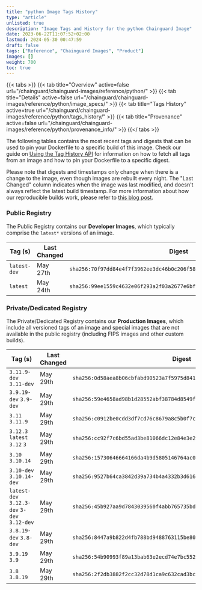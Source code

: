 ```yaml
---
title: "python Image Tags History"
type: "article"
unlisted: true
description: "Image Tags and History for the python Chainguard Image"
date: 2023-06-22T11:07:52+02:00
lastmod: 2024-05-30 00:47:59
draft: false
tags: ["Reference", "Chainguard Images", "Product"]
images: []
weight: 700
toc: true
---
```


{{< tabs >}}
{{< tab title="Overview" active=false url="/chainguard/chainguard-images/reference/python/" >}}
{{< tab title="Details" active=false url="/chainguard/chainguard-images/reference/python/image_specs/" >}}
{{< tab title="Tags History" active=true url="/chainguard/chainguard-images/reference/python/tags_history/" >}}
{{< tab title="Provenance" active=false url="/chainguard/chainguard-images/reference/python/provenance_info/" >}}
{{</ tabs >}}

The following tables contains the most recent tags and digests that can be used to pin your Dockerfile to a specific build of this image. Check our guide on [Using the Tag History API](/chainguard/chainguard-images/using-the-tag-history-api/) for information on how to fetch all tags from an image and how to pin your Dockerfile to a specific digest.

Please note that digests and timestamps only change when there is a change to the image, even though images are rebuilt every night. The "Last Changed" column indicates when the image was last modified, and doesn't always reflect the latest build timestamp. For more information about how our reproducible builds work, please refer to [this blog post](https://www.chainguard.dev/unchained/reproducing-chainguards-reproducible-image-builds).

### Public Registry
The Public Registry contains our **Developer Images**, which typically comprise the `latest*` versions of an image.

| Tag (s)       | Last Changed | Digest                                                                    |
|---------------|--------------|---------------------------------------------------------------------------|
|  `latest-dev` | May 27th     | `sha256:70f97dd84e4f7f3962ee3dc46b0c206f583981ea3317bfb7faca3d6082d4d41e` |
|  `latest`     | May 24th     | `sha256:99ee1559c4632e06f293a2f03a2677e6bff371d37b4de6e21322715cb0697055` |


### Private/Dedicated Registry
The Private/Dedicated Registry contains our **Production Images**, which include all versioned tags of an image and special images that are not available in the public registry (including FIPS images and other custom builds).

| Tag (s)                                       | Last Changed | Digest                                                                    |
|-----------------------------------------------|--------------|---------------------------------------------------------------------------|
|  `3.11.9-dev` `3.11-dev`                      | May 29th     | `sha256:0d58aea8b06cbfabd90523a7f5975d84192b84600d9fd1dc39286558927d73af` |
|  `3.9.19-dev` `3.9-dev`                       | May 29th     | `sha256:59e4658ad98b1d28552abf38784d8549fb6bfbc63944f42781ceeecd9474dfba` |
|  `3.11` `3.11.9`                              | May 29th     | `sha256:c0912be0cdd3df7cd76c8679a8c5b0f7c6f6bc195cc3b8b491c6098e2ae44e9a` |
|  `3.12.3` `latest` `3.12` `3`                 | May 29th     | `sha256:cc92f7c6bd55ad3be81066dc12e84e3e2a4284044e1de4149367cd51d0b14fcd` |
|  `3.10` `3.10.14`                             | May 29th     | `sha256:15730646664166da4b9d5805146764ac0c9d2b88951a47198f247b2d79dc3fda` |
|  `3.10-dev` `3.10.14-dev`                     | May 29th     | `sha256:9527b64ca3842d39a734b4a4332b3d616ac92d8067645bf3d9385b61c3c44c26` |
|  `latest-dev` `3.12.3-dev` `3-dev` `3.12-dev` | May 29th     | `sha256:45b927aa9d7843039560f4abb765735bd5c9164bf709fbd1f75726d1fe6117ad` |
|  `3.8.19-dev` `3.8-dev`                       | May 29th     | `sha256:8447a9b822d4fb788bd9488763115be80c4de6aa5d52911d5c2bb7d921530e5c` |
|  `3.9.19` `3.9`                               | May 29th     | `sha256:54b90993f89a13bab63e2ecd74e7bc552c9e087a8a0007cc51c3f81b74f20fcf` |
|  `3.8` `3.8.19`                               | May 29th     | `sha256:2f2db3882f2cc32d78d1ca9c632cad3bce7b971c18f83d59cfa04480e3628ead` |

